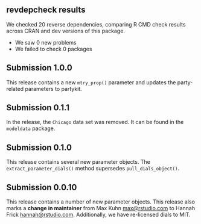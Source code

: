 ## revdepcheck results

We checked 20 reverse dependencies, comparing R CMD check results across CRAN and dev versions of this package.

 * We saw 0 new problems
 * We failed to check 0 packages
 
## Submission 1.0.0

This release contains a new `mtry_prop()` parameter and updates the 
party-related parameters to partykit.

## Submission 0.1.1

In the release, the `Chicago` data set was removed. It can be found in the 
`modeldata` package.

## Submission 0.1.0

This release contains several new parameter objects. The 
`extract_parameter_dials()` method supersedes `pull_dials_object()`.

## Submission 0.0.10

This release contains a number of new parameter objects. This release also 
marks a **change in maintainer** from Max Kuhn <max@rstudio.com> to Hannah 
Frick <hannah@rstudio.com>. Additionally, we have re-licensed dials to MIT.
